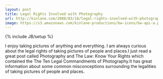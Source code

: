 ```yaml
---
layout: post
title: Legal Rights Involved with Photography
url: http://kinlane.com/2008/03/18/legal-rights-involved-with-photography/
image: https://s3.amazonaws.com/kinlane-productions/bw-icons/bw-api-a.png
---
```

{% include JB/setup %}
I enjoy taking pictures of anything and everything.  I am always curious about the legal rights of taking pictures of people and places.I just read a great post called Photography and The Law: Know Your Rights which contained the The Ten Legal Commandments of Photography.It has great information about some common misconceptions surrounding the legalities of taking pictures of people and places.
